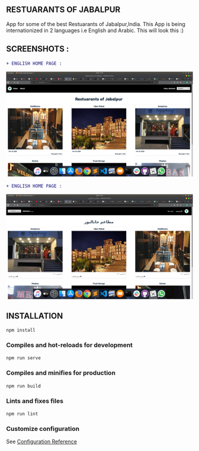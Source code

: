 ## RESTUARANTS OF JABALPUR

App for some of the best Restuarants of Jabalpur,India. This App is being internationized in 2 languages i.e English and Arabic. This will look this :)

## SCREENSHOTS :

```diff
+ ENGLISH HOME PAGE :

```
![Screenshot](en.png)

```diff
+ ENGLISH HOME PAGE :

```
![Screenshot](ar.png)

## INSTALLATION

```
npm install
```

### Compiles and hot-reloads for development

```
npm run serve
```

### Compiles and minifies for production

```
npm run build
```

### Lints and fixes files

```
npm run lint
```

### Customize configuration

See [Configuration Reference](https://cli.vuejs.org/config/)
